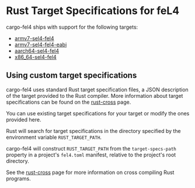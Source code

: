 # Rust Target Specifications for feL4

cargo-fel4 ships with support for the following targets:

* [armv7-sel4-fel4](armv7-sel4-fel4.json)
* [armv7-sel4-fel4-eabi](armv7-sel4-fel4-eabi.json)
* [aarch64-sel4-fel4](aarch64-sel4-fel4.json)
* [x86_64-sel4-fel4](x86_64-sel4-fel4.json)

## Using custom target specifications

cargo-fel4 uses standard Rust target specification files, a JSON description of the target provided
to the Rust compiler. More information about target specifications can be found on the [rust-cross](https://github.com/japaric/rust-cross#target-specification-files) page.

You can use existing target specifications for your target or modify the ones provided here.

Rust will search for target specifications in the directory specified
by the environment variable `RUST_TARGET_PATH`.

cargo-fel4 will construct `RUST_TARGET_PATH` from the `target-specs-path` property
in a project's `fel4.toml` manifest, relative to the project's root directory.

See the [rust-cross](https://github.com/japaric/rust-cross) page for more information
on cross compiling Rust programs.
